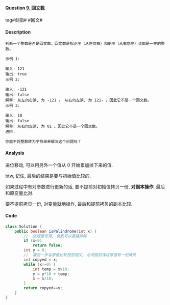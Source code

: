 #### Question [9. 回文数](https://leetcode-cn.com/problems/palindrome-number/)

tag#剑指# #回文# 



#### Description

```
判断一个整数是否是回文数。回文数是指正序（从左向右）和倒序（从右向左）读都是一样的整数。

示例 1:

输入: 121
输出: true
示例 2:

输入: -121
输出: false
解释: 从左向右读, 为 -121 。 从右向左读, 为 121- 。因此它不是一个回文数。
示例 3:

输入: 10
输出: false
解释: 从右向左读, 为 01 。因此它不是一个回文数。
进阶:

你能不将整数转为字符串来解决这个问题吗？

```



#### Analysis

进位移动, 可以用另外一个值从 0 开始累加掉下来的值.

btw, 记住, 最后的结果是要与初始值比较的. 

如果过程中有对参数进行更新的话, 要不提前对初始值拷贝一份, **对副本操作**, 最后和原变量比对. 

要不提前拷贝一份, 对变量就地操作, 最后和提前拷贝的副本比较.

#### Code

```java
class Solution {
    public boolean isPalindrome(int x) {        
        //  依题意可得, 负数可以直接排除
        if (x<0)
            return false;
        int y = 0;
        //  最后一步与原值比较是否回文, 必须提前保证原值有一份拷贝
        int copyed = x;
        while (x!=0) {
            int temp = x%10;
            y = y*10 + temp;
            x = x/10;
        }
        return copyed==y;
    }
}
```







